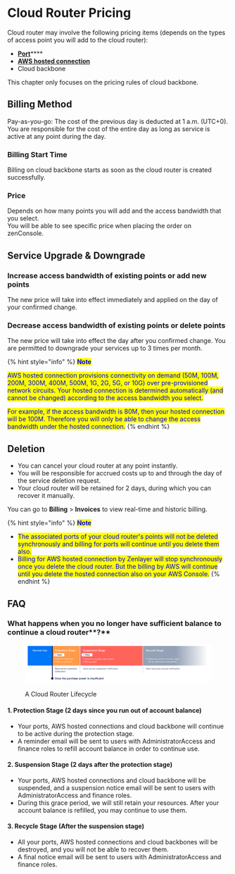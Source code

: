 # Cloud Router Pricing

Cloud router may involve the following pricing items (depends on the types of access point you will add to the cloud router):

* [**Port**](port-pricing.md)****
* ****[**AWS hosted connection**](aws-hosted-connection-pricing.md)****
* Cloud backbone

This chapter only focuses on the pricing rules of cloud backbone.

## **Billing Method**

Pay-as-you-go: The cost of the previous day is deducted at 1 a.m. (UTC+0). You are responsible for the cost of the entire day as long as service is active at any point during the day.&#x20;

### **Billing Start Time**

Billing on cloud backbone starts as soon as the cloud router is created successfully.

### **Price**

Depends on how many points you will add and the access bandwidth that you select. \
You will be able to see specific price when placing the order on zenConsole.



## **Service Upgrade & Downgrade**

### Increase access bandwidth of existing points or add new points

The new price will take into effect immediately and applied on the day of your confirmed change.

### Decrease access bandwidth of existing points or delete points

The new price will take into effect the day after you confirmed change. You are permitted to downgrade your services up to 3 times per month.

{% hint style="info" %}
<mark style="color:blue;">**Note**</mark>

<mark style="color:blue;">AWS hosted connection provisions connectivity on demand (50M, 100M, 200M, 300M, 400M, 500M, 1G, 2G, 5G, or 10G) over pre-provisioned network circuits. Your hosted connection is determined automatically (and cannot be changed) according to the access bandwidth you select.</mark>&#x20;

<mark style="color:blue;">For example, if the access bandwidth is 80M, then your hosted connection will be 100M. Therefore you will only be able to change the access bandwidth under the hosted connection.</mark>
{% endhint %}



## **Deletion**

* You can cancel your cloud router at any point instantly.&#x20;
* You will be responsible for accrued costs up to and through the day of the service deletion request.&#x20;
* Your cloud router will be retained for 2 days, during which you can recover it manually.

You can go to **Billing** > **Invoices** to view real-time and historic billing.

{% hint style="info" %}
<mark style="color:blue;">**Note**</mark>

* <mark style="color:blue;">The associated ports of your cloud router's points will not be deleted synchronously and billing for ports will continue until you delete them also.</mark>
* <mark style="color:blue;">Billing for AWS hosted connection by Zenlayer will stop synchronously once you delete the cloud router. But the billing by AWS will continue until you delete the hosted connection also on your AWS Console.</mark>
{% endhint %}



## **FAQ**

### **What happens when you no longer have sufficient balance to continue a** cloud router**?**

<figure><img src="../../.gitbook/assets/Article_1 (7).jpg" alt=""><figcaption><p>A Cloud Router Lifecycle</p></figcaption></figure>

#### 1. Protection Stage (2 days since you run out of account balance)

* Your ports, AWS hosted connections and cloud backbone will continue to be active during the protection stage.
* A reminder email will be sent to users with AdministratorAccess and finance roles to refill account balance in order to continue use.

#### 2. Suspension Stage (2 days after the protection stage)

* Your ports, AWS hosted connections and cloud backbone will be suspended, and a suspension notice email will be sent to users with AdministratorAccess and finance roles.
* During this grace period, we will still retain your resources. After your account balance is refilled, you may continue to use them. &#x20;

#### 3. Recycle Stage (After the suspension stage)

* All your ports, AWS hosted connections and cloud backbones will be destroyed, and you will not be able to recover them.
* A final notice email will be sent to users with AdministratorAccess and finance roles.

